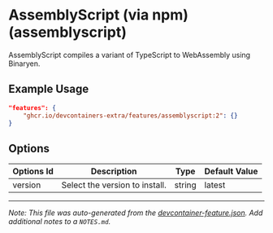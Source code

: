 
# AssemblyScript (via npm) (assemblyscript)

AssemblyScript compiles a variant of TypeScript to WebAssembly using Binaryen.

## Example Usage

```json
"features": {
    "ghcr.io/devcontainers-extra/features/assemblyscript:2": {}
}
```

## Options

| Options Id | Description | Type | Default Value |
|-----|-----|-----|-----|
| version | Select the version to install. | string | latest |



---

_Note: This file was auto-generated from the [devcontainer-feature.json](devcontainer-feature.json).  Add additional notes to a `NOTES.md`._
